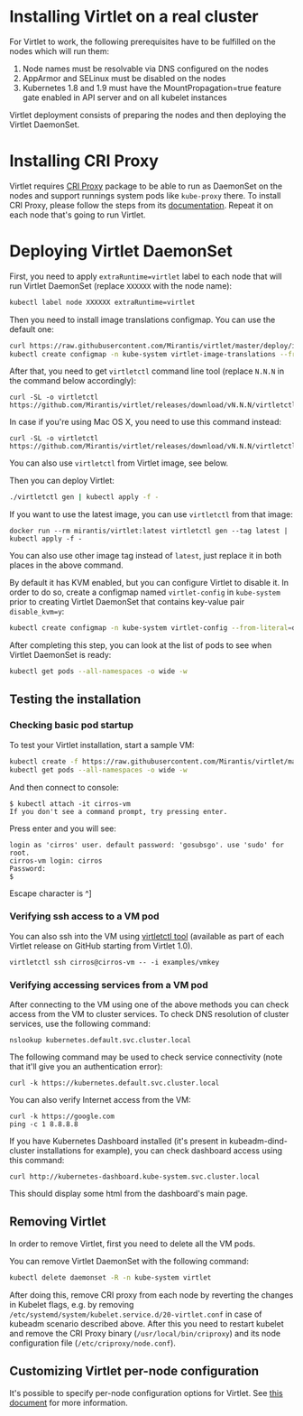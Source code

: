 # Installing Virtlet on a real cluster

For Virtlet to work, the following prerequisites have to be fulfilled
on the nodes which will run them:

1. Node names must be resolvable via DNS configured on the nodes
1. AppArmor and SELinux must be disabled on the nodes
1. Kubernetes 1.8 and 1.9 must have the MountPropagation=true feature gate enabled in API server and on all kubelet instances

Virtlet deployment consists of preparing the nodes and then deploying
the Virtlet DaemonSet.

# Installing CRI Proxy

Virtlet requires [CRI Proxy](https://github.com/Mirantis/criproxy)
package to be able to run as DaemonSet on the nodes and support
runnings system pods like `kube-proxy` there. To install CRI Proxy,
please follow the steps from its
[documentation](https://github.com/Mirantis/criproxy/blob/master/README.md).
Repeat it on each node that's going to run Virtlet.

# Deploying Virtlet DaemonSet

First, you need to apply `extraRuntime=virtlet` label to each node that will run Virtlet DaemonSet (replace `XXXXXX` with the node name):
```bash
kubectl label node XXXXXX extraRuntime=virtlet
```

Then you need to install image translations configmap. You can use the default one:
```bash
curl https://raw.githubusercontent.com/Mirantis/virtlet/master/deploy/images.yaml >images.yaml
kubectl create configmap -n kube-system virtlet-image-translations --from-file images.yaml
```

After that, you need to get `virtletctl` command line tool (replace `N.N.N` in the command below accordingly):
```
curl -SL -o virtletctl https://github.com/Mirantis/virtlet/releases/download/vN.N.N/virtletctl
```
In case if you're using Mac OS X, you need to use this command instead:
```
curl -SL -o virtletctl https://github.com/Mirantis/virtlet/releases/download/vN.N.N/virtletctl.darwin
```
You can also use `virtletctl` from Virtlet image, see below.

Then you can deploy Virtlet:
```bash
./virtletctl gen | kubectl apply -f -
```

If you want to use the latest image, you can use `virtletctl` from that image:
```
docker run --rm mirantis/virtlet:latest virtletctl gen --tag latest | kubectl apply -f -
```
You can also use other image tag instead of `latest`, just replace it in both places
in the above command.

By default it has KVM enabled, but you can configure Virtlet to
disable it.  In order to do so, create a configmap named
`virtlet-config` in `kube-system` prior to creating Virtlet DaemonSet
that contains key-value pair `disable_kvm=y`:
```bash
kubectl create configmap -n kube-system virtlet-config --from-literal=disable_kvm=y
```

After completing this step, you can look at the list of pods to see
when Virtlet DaemonSet is ready:
```bash
kubectl get pods --all-namespaces -o wide -w
```

## Testing the installation

### Checking basic pod startup

To test your Virtlet installation, start a sample VM:
```bash
kubectl create -f https://raw.githubusercontent.com/Mirantis/virtlet/master/examples/cirros-vm.yaml
kubectl get pods --all-namespaces -o wide -w
```

And then connect to console:
```
$ kubectl attach -it cirros-vm
If you don't see a command prompt, try pressing enter.
```

Press enter and you will see:

```
login as 'cirros' user. default password: 'gosubsgo'. use 'sudo' for root.
cirros-vm login: cirros
Password:
$
```

Escape character is ^]

### Verifying ssh access to a VM pod

You can also ssh into the VM using
[virtletctl tool](../docs/virtletctl/virtletctl.md) (available as part
of each Virtlet release on GitHub starting from Virtlet 1.0).

```
virtletctl ssh cirros@cirros-vm -- -i examples/vmkey
```

### Verifying accessing services from a VM pod

After connecting to the VM using one of the above methods you can check access
from the VM to cluster services. To check DNS resolution of cluster services,
use the following command:

```
nslookup kubernetes.default.svc.cluster.local
```

The following command may be used to check service connectivity (note that
it'll give you an authentication error):

```
curl -k https://kubernetes.default.svc.cluster.local
```

You can also verify Internet access from the VM:

```
curl -k https://google.com
ping -c 1 8.8.8.8
```

If you have Kubernetes Dashboard installed (it's present in
kubeadm-dind-cluster installations for example), you can check
dashboard access using this command:

```
curl http://kubernetes-dashboard.kube-system.svc.cluster.local
```

This should display some html from the dashboard's main page.

## Removing Virtlet

In order to remove Virtlet, first you need to delete all the VM pods.

You can remove Virtlet DaemonSet with the following command:
```bash
kubectl delete daemonset -R -n kube-system virtlet
```

After doing this, remove CRI proxy from each node by reverting the
changes in Kubelet flags, e.g. by removing
`/etc/systemd/system/kubelet.service.d/20-virtlet.conf` in case of
kubeadm scenario described above. After this you need to restart
kubelet and remove the CRI Proxy binary (`/usr/local/bin/criproxy`)
and its node configuration file (`/etc/criproxy/node.conf`).

## Customizing Virtlet per-node configuration

It's possible to specify per-node configuration options for Virtlet.
See [this document](../docs/config.md) for more information.
